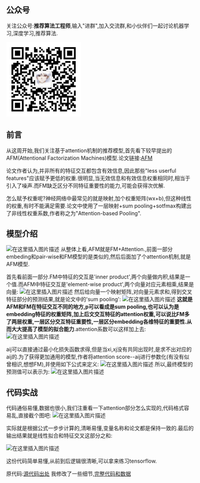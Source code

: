 ## 公众号
关注公众号:**推荐算法工程师**,输入"进群",加入交流群,和小伙伴们一起讨论机器学习,深度学习,推荐算法.

<img src="https://raw.githubusercontent.com/wyl6/wyl6.github.io/master/imgs_for_blogs/deep_learning/dnn/tensorflow_mnist/wechat.jpg" width = "200" height = "200" />

## 前言
从这周开始,我们关注基于attention机制的推荐模型,首先看下较早提出的AFM(Attentional Factorization Machines)模型.论文链接:[AFM](https://www.ijcai.org/proceedings/2017/0435.pdf)

论文作者认为,并非所有的特征交互都包含有效信息,因此那些"less userful features"应该赋予更低的权重.很明显,当无效信息和有效信息权重相同时,相当于引入了噪声.而FM缺乏区分不同特征重要性的能力,可能会获得次优解.

怎么赋予权重呢?神经网络中最常见的就是映射,加个权重矩阵(wx+b),但这种线性的权重,有时不能满足需要.论文中使用了一层映射+sum pooling+sotfmax构建出了非线性权重系数,作者称之为"Attention-based Pooling".

## 模型介绍

![在这里插入图片描述](https://img-blog.csdnimg.cn/20190915203052516.png?x-oss-process=image/watermark,type_ZmFuZ3poZW5naGVpdGk,shadow_10,text_aHR0cHM6Ly9ibG9nLmNzZG4ubmV0L3h4aWFvYmFpYg==,size_16,color_FFFFFF,t_70)
从整体上看,AFM就是FM+Attention.,前面一部分embeding和pair-wise和FM模型的是类似的,然后后面加了个attention机制,就是AFM模型.

首先看前面一部分.FM中特征的交互是'inner product',两个向量做内积,结果是一个值.而AFM中特征交互是'element-wise product',两个向量对应元素相乘,结果是向量:
![在这里插入图片描述](https://img-blog.csdnimg.cn/20190915202857832.png)
然后给向量一个映射矩阵,对向量元素求和,得到交叉特征部分的预测结果,就是论文中的'sum pooling':
![在这里插入图片描述](https://img-blog.csdnimg.cn/2019091520290993.png)
**这就是AFM和FM在特征交互不同的地方,p可以看成是sum pooling,也可以认为是embedding特征的权重矩阵,加上后文交互特征的attention权重,可以说比FM多了两层权重,一层区分交互特征重要性,一层区分embedding各维特征的重要性.从而大大提高了模型的拟合能力**.attention系数可以这样加上去:
![在这里插入图片描述](https://img-blog.csdnimg.cn/20190915202927896.png)

aij可以直接通过最小化损失函数求得,但是当xi,xj没有共同出现时,是求不出对应的aij的.为了获得更加通用的模型,作者将attention score--aij进行参数化(有没有似曾相识,想想FM),并使用如下公式来定义:
![在这里插入图片描述](https://img-blog.csdnimg.cn/20190915203004980.png?x-oss-process=image/watermark,type_ZmFuZ3poZW5naGVpdGk,shadow_10,text_aHR0cHM6Ly9ibG9nLmNzZG4ubmV0L3h4aWFvYmFpYg==,size_16,color_FFFFFF,t_70)
所以,最终模型的预测值可以表示为:
![在这里插入图片描述](https://img-blog.csdnimg.cn/20190915203014730.png)


## 代码实战
代码通俗易懂,数据也很小,我们注重看一下attention部分怎么实现的,代码格式容易乱,直接截个图吧:
![在这里插入图片描述](https://img-blog.csdnimg.cn/20190915203039702.png?x-oss-process=image/watermark,type_ZmFuZ3poZW5naGVpdGk,shadow_10,text_aHR0cHM6Ly9ibG9nLmNzZG4ubmV0L3h4aWFvYmFpYg==,size_16,color_FFFFFF,t_70)

实际就是根据公式一步步计算的,清晰易懂,变量名称和论文都是保持一致的.最后的输出结果就是线性拟合和特征交叉这部分之和:

![在这里插入图片描述](https://img-blog.csdnimg.cn/20190915203107350.png)

这份代码简单易懂,从前到后逻辑很清晰,可以拿来练习tensorflow.

原代码:[源代码出处](https://github.com/wangru8080/Deep_CTR/tree/master/AFM)
我修改了一些细节,[完整代码和数据](https://github.com/wyl6/Recommender-Systems-Samples/tree/master/RecSys%20And%20Deep%20Learning/Attention/AFM)

